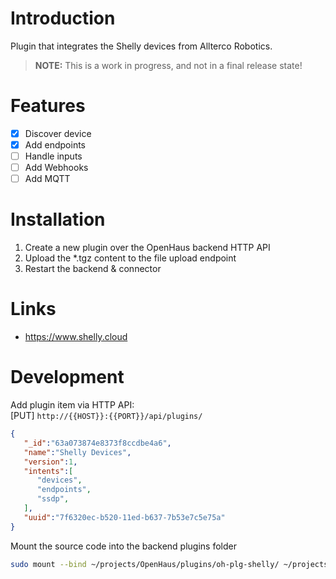 # Introduction
Plugin that integrates the Shelly devices from Allterco Robotics.<br />

> **NOTE:** This is a work in progress, and not in a final release state!

# Features
- [x] Discover device
- [x] Add endpoints
- [ ] Handle inputs
- [ ] Add Webhooks
- [ ] Add MQTT

# Installation
1) Create a new plugin over the OpenHaus backend HTTP API
2) Upload the *.tgz content to the file upload endpoint
3) Restart the backend & connector

# Links
- https://www.shelly.cloud

# Development
Add plugin item via HTTP API:<br />
[PUT] `http://{{HOST}}:{{PORT}}/api/plugins/`
```json
{
   "_id":"63a073874e8373f8ccdbe4a6",
   "name":"Shelly Devices",
   "version":1,
   "intents":[
      "devices",
      "endpoints",
      "ssdp",
   ],
   "uuid":"7f6320ec-b520-11ed-b637-7b53e7c5e75a"
}
```
Mount the source code into the backend plugins folder
```sh
sudo mount --bind ~/projects/OpenHaus/plugins/oh-plg-shelly/ ~/projects/OpenHaus/backend/plugins/7f6320ec-b520-11ed-b637-7b53e7c5e75a/
```
